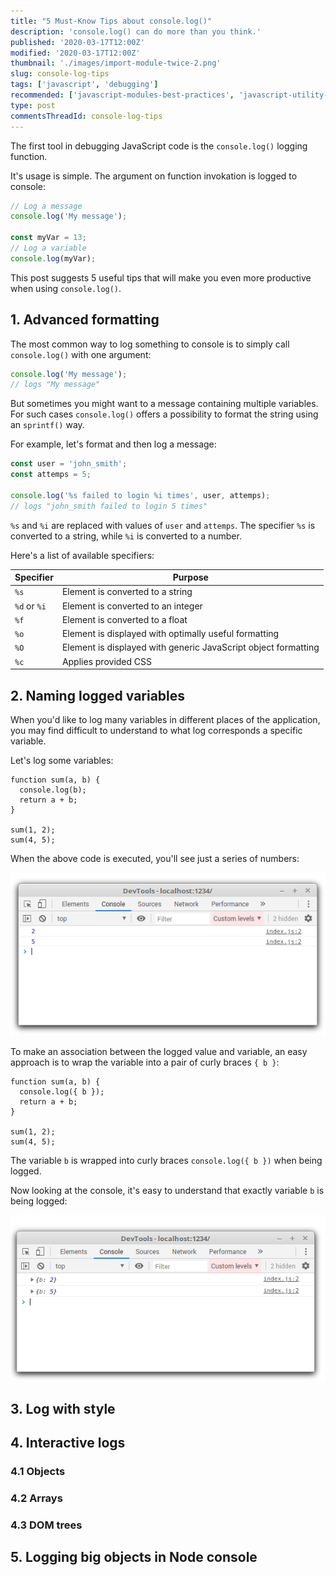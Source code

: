 ```yaml
---
title: "5 Must-Know Tips about console.log()"
description: 'console.log() can do more than you think.'
published: '2020-03-17T12:00Z'
modified: '2020-03-17T12:00Z'
thumbnail: './images/import-module-twice-2.png'
slug: console-log-tips
tags: ['javascript', 'debugging']
recommended: ['javascript-modules-best-practices', 'javascript-utility-libraries']
type: post
commentsThreadId: console-log-tips
---
```


The first tool in debugging JavaScript code is the `console.log()` logging function. 

It's usage is simple. The argument on function invokation is logged to console:

```javascript
// Log a message
console.log('My message');

const myVar = 13;
// Log a variable
console.log(myVar);
```

This post suggests 5 useful tips that will make you even more productive when using `console.log()`.

## 1. Advanced formatting

The most common way to log something to console is to simply call `console.log()` with one argument:

```javascript
console.log('My message');
// logs "My message"
```

But sometimes you might want to a message containing multiple variables. For such cases `console.log()` offers a possibility to format the string using an `sprintf()` way.  

For example, let's format and then log a message:

```javascript
const user = 'john_smith';
const attemps = 5;

console.log('%s failed to login %i times', user, attemps);
// logs "john_smith failed to login 5 times"
```

`%s` and `%i` are replaced with values of `user` and `attemps`. The specifier `%s` is converted to a string, while `%i` is converted to a number.  

Here's a list of available specifiers:

| Specifier    |	  Purpose                                                        |
|--------------|-------------------------------------------------------------------|
| `%s`         |  Element is converted to a string                                 |
| `%d` or `%i` |  Element is converted to an integer                               |
| `%f`	       |  Element is converted to a float                                  |
| `%o`	       |  Element is displayed with optimally useful formatting            |
| `%O`	       |  Element is displayed with generic JavaScript object formatting   |
| `%c`         |  Applies provided CSS                                             |


## 2. Naming logged variables

When you'd like to log many variables in different places of the application, you may find difficult to understand to what log corresponds a specific variable.  

Let's log some variables:

```javascript{2}
function sum(a, b) {
  console.log(b);
  return a + b;
}

sum(1, 2);
sum(4, 5);
```

When the above code is executed, you'll see just a series of numbers:

![Unknown variables logged](./images/console-unknown-variables-3.png)

To make an association between the logged value and variable, an easy approach is to wrap the variable into a pair of curly braces `{ b }`:

```javascript{2}
function sum(a, b) {
  console.log({ b });
  return a + b;
}

sum(1, 2);
sum(4, 5);
```

The variable `b` is wrapped into curly braces `console.log({ b })` when being logged.  

Now looking at the console, it's easy to understand that exactly variable `b` is being logged:

![Unknown variables logged](./images/console-known-variables.png)

## 3. Log with style



## 4. Interactive logs

### 4.1 Objects

### 4.2 Arrays

### 4.3 DOM trees

## 5. Logging big objects in Node console